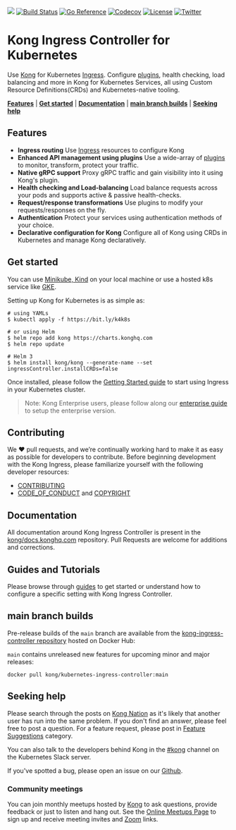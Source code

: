 [![][kong-logo]][kong-url]
[![Build Status](https://github.com/kong/kubernetes-ingress-controller/workflows/Test/badge.svg)](https://github.com/kong/kubernetes-ingress-controller/actions?query=branch%3Amaster+event%3Apush)
[![Go Reference](https://pkg.go.dev/badge/github.com/kong/kubernetes-ingress-controller/v2.svg)](https://pkg.go.dev/github.com/kong/kubernetes-ingress-controller/v2)
[![Codecov](https://codecov.io/gh/Kong/kubernetes-ingress-controller/branch/main/graph/badge.svg?token=S1aqcXiGEo)](https://codecov.io/gh/Kong/kubernetes-ingress-controller)
[![License](https://img.shields.io/badge/License-Apache%202.0-blue.svg)](https://github.com/Kong/kong/blob/master/LICENSE)
[![Twitter](https://img.shields.io/twitter/follow/thekonginc.svg?style=social&label=Follow)](https://twitter.com/intent/follow?screen_name=thekonginc)

# Kong Ingress Controller for Kubernetes

Use [Kong][kong] for Kubernetes [Ingress][ingress].
Configure [plugins][kong-hub], health checking,
load balancing and more in Kong
for Kubernetes Services, all using
Custom Resource Definitions(CRDs) and Kubernetes-native tooling.

[**Features**](#features) | [**Get started**](#get-started) | [**Documentation**](#documentation) | [**main branch builds**](#main-branch-builds) | [**Seeking help**](#seeking-help)

## Features

- **Ingress routing**
  Use [Ingress][ingress] resources to configure Kong
- **Enhanced API management using plugins**
  Use a wide-array of [plugins][kong-hub]
  to monitor, transform, protect your traffic.
- **Native gRPC support**
  Proxy gRPC traffic and gain visibility into it using
  Kong's plugin.
- **Health checking and Load-balancing**
  Load balance requests across your pods and supports active & passive health-checks.
- **Request/response transformations**
  Use plugins to
  modify your requests/responses on the fly.
- **Authentication**
  Protect your services using authentication methods
  of your choice.
- **Declarative configuration for Kong**
  Configure all of Kong
  using CRDs in Kubernetes and manage Kong declaratively.

## Get started

You can use
[Minikube, Kind](https://kubernetes.io/docs/tasks/tools/)
on your local machine or use
a hosted k8s service like
[GKE](https://cloud.google.com/kubernetes-engine/).

Setting up Kong for Kubernetes is as simple as:

```shell
# using YAMLs
$ kubectl apply -f https://bit.ly/k4k8s

# or using Helm
$ helm repo add kong https://charts.konghq.com
$ helm repo update

# Helm 3
$ helm install kong/kong --generate-name --set ingressController.installCRDs=false
```

Once installed, please follow the [Getting Started guide][getting-started-guide]
to start using Ingress in your Kubernetes cluster.

> Note: Kong Enterprise users, please follow along our
[enterprise guide][k4k8s-enterprise-setup] to setup the enterprise version.

## Contributing

We ❤️  pull requests, and we’re continually working hard to make it as easy as possible for developers to contribute. Before beginning development with the Kong Ingress, please familiarize yourself with the following developer resources:
- [CONTRIBUTING](CONTRIBUTING.md)
- [CODE_OF_CONDUCT](CODE_OF_CONDUCT.md) and [COPYRIGHT](https://github.com/Kong/kong/blob/master/COPYRIGHT)

## Documentation

All documentation around Kong Ingress Controller is present in the [kong/docs.konghq.com](https://github.com/kong/docs.konghq.com) repository. Pull Requests are welcome for additions and corrections.

## Guides and Tutorials

Please browse through [guides][guides] to get started or understand how to configure
a specific setting with Kong Ingress Controller.

## main branch builds

Pre-release builds of the `main` branch are available from the
[kong-ingress-controller repository][docker-images] hosted on Docker Hub:

`main` contains unreleased new features for upcoming minor and major releases:

```
docker pull kong/kubernetes-ingress-controller:main
```

## Seeking help

Please search through the posts on
[Kong Nation](https://discuss.konghq.com/c/kubernetes) as it's
likely that another user has run into the same problem.
If you don't find an answer, please feel free to post a question.
For a feature request, please post in
[Feature Suggestions](https://discuss.konghq.com/c/feature-suggestions)
category.

You can also talk to the developers behind Kong in the
[#kong](https://kubernetes.slack.com/messages/kong) channel on the
Kubernetes Slack server.

If you've spotted a bug, please open an issue
on our [Github](https://github.com/kong/kubernetes-ingress-controller/issues).

### Community meetings

You can join monthly meetups hosted by [Kong](https://konghq.com) to ask questions, provide feedback or just to listen and hang out.
See the [Online Meetups Page](https://konghq.com/online-meetups/) to sign up and receive meeting invites and [Zoom](https://zoom.us) links.

[ingress]: https://kubernetes.io/docs/concepts/services-networking/ingress/
[kong]: https://konghq.com/kong-community-edition/
[kong-hub]: https://docs.konghq.com/hub/
[docs]: https://docs.konghq.com/kubernetes-ingress-controller/latest/introduction/
[deployment]: https://docs.konghq.com/kubernetes-ingress-controller/latest/deployment/overview/
[annotations]: https://docs.konghq.com/kubernetes-ingress-controller/latest/references/annotations/
[crds]: https://docs.konghq.com/kubernetes-ingress-controller/latest/references/custom-resources/
[faqs]: https://docs.konghq.com/kubernetes-ingress-controller/latest/faq/
[getting-started-guide]: https://docs.konghq.com/kubernetes-ingress-controller/latest/guides/getting-started/
[badge-travis-image]: https://travis-ci.org/Kong/kubernetes-ingress-controller.svg?branch=master
[badge-travis-url]: https://travis-ci.org/Kong/kubernetes-ingress-controller
[docker-images]: https://hub.docker.com/r/kong/kubernetes-ingress-controller
[kong-url]: https://konghq.com/
[kong-logo]: https://konghq.com/wp-content/uploads/2018/05/kong-logo-github-readme.png
[k4k8s-enterprise-setup]: https://docs.konghq.com/kubernetes-ingress-controller/latest/deployment/k4k8s-enterprise/
[guides]: https://docs.konghq.com/kubernetes-ingress-controller/latest/guides/overview/
